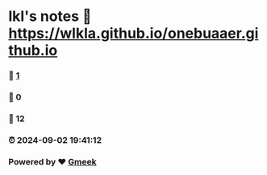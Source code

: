 # lkl's notes :link: https://wlkla.github.io/onebuaaer.github.io 
### :page_facing_up: [1](https://wlkla.github.io/onebuaaer.github.io/tag.html) 
### :speech_balloon: 0 
### :hibiscus: 12 
### :alarm_clock: 2024-09-02 19:41:12 
### Powered by :heart: [Gmeek](https://github.com/Meekdai/Gmeek)
